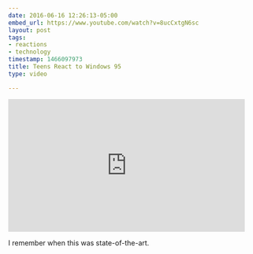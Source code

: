 ```yaml
---
date: 2016-06-16 12:26:13-05:00
embed_url: https://www.youtube.com/watch?v=8ucCxtgN6sc
layout: post
tags:
- reactions
- technology
timestamp: 1466097973
title: Teens React to Windows 95
type: video

---
```

<iframe width="480" height="270" src="https://www.youtube.com/embed/8ucCxtgN6sc?feature=oembed" frameborder="0" allowfullscreen></iframe>

I remember when this was state-of-the-art.